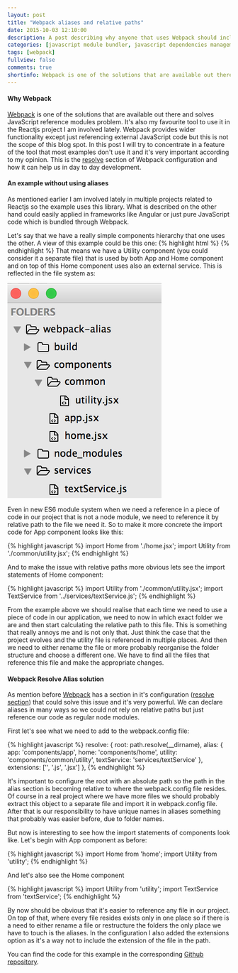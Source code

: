 ```yaml
---
layout: post
title: "Webpack aliases and relative paths"
date: 2015-10-03 12:10:00
description: A post describing why anyone that uses Webpack should include the resolve option in the configuration
categories: [javascript module bundler, javascript dependencies management,]
tags: [webpack]
fullview: false
comments: true
shortinfo: Webpack is one of the solutions that are available out there and solves JavaScript reference modules problem. 
---
```


#### Why Webpack

[Webpack][webpack] is one of the solutions that are available out there and solves JavaScript reference modules problem. It's also my favourite tool to use it in the Reactjs project I am involved lately. Webpack provides wider functionality except just referencing external JavaScript code but this is not the scope of this blog spot. In this post I will try to concentrate in a feature of the tool that most examples don't use it and it's very important according to my opinion. This is the [resolve][resolve] section of Webpack configuration and how it can help us in day to day development.

#### An example without using aliases

As mentioned earlier I am involved lately in multiple projects related to Reactjs so the example uses this library. What is described on the other hand could easily applied in frameworks like Angular or just pure JavaScript code which is bundled through Webpack. 

Let's say that we have a really simple components hierarchy that one uses the other. A view of this example could be this one: 
{% highlight html %}
<App>
  <Utility>
    <Home>
      <Utility>
      <Service>
{% endhighlight %}
That means we have a Utility component (you could consider it a separate file) that is used by both App and Home component and on top of this Home component uses also an external service. This is reflected in the file system as: 

<div class="row">
   <div class="col-sm-6 col-sm-offset-3 col-md-4 col-md-offset-4">
        <a href="/assets/images/FolderStructure.png" class="select node folder">
            <img src="/assets/images/FolderStructure.png" alt="select node folder">      
        </a>
   </div>
</div>

Even in new ES6 module system when we need a reference in a piece of code in our project that is not a node module, we need to reference it by relative path to the file we need it. So to make it more concrete the import code for App component looks like this:

{% highlight javascript %}
import Home from './home.jsx';
import Utility from './common/utility.jsx';
{% endhighlight %}

And to make the issue with relative paths more obvious lets see the import statements of Home component:

{% highlight javascript %}
import Utility from './common/utility.jsx';
import TextService from '../services/textService.js';
{% endhighlight %}

From the example above we should realise that each time we need to use a piece of code in our application, we need to now in which exact folder we are and then start calculating the relative path to this file. This is something that really annoys me and is not only that. Just think the case that the project evolves and the utility file is referenced in multiple places. And then we need to either rename the file or more probably reorganise the folder structure and choose a different one. We have to find all the files that reference this file and make the appropriate changes.

#### Webpack Resolve Alias solution

As mention before [Webpack][webpack] has a section in it's configuration ([resolve section][resolve]) that could solve this issue and it's very powerful. We can declare aliases in many ways so we could not rely on relative paths but just reference our code as regular node modules.

First let's see what we need to add to the webpack.config file:

{% highlight javascript %}
resolve: {
  root: path.resolve(__dirname),
  alias: {
    app: 'components/app',
    home: 'components/home',
    utility: 'components/common/utility',
    textService: 'services/textService'
  },
  extensions: ['', '.js', '.jsx']
},
{% endhighlight %}

It's important to configure the root with an absolute path so the path in the alias section is becoming relative to where the webpack.config file resides. Of course in a real project where we have more files we should probably extract this object to a separate file and import it in webpack.config file. After that is our responsibility to have unique names in aliases something that probably was easier before, due to folder names. 

But now is interesting to see how the import statements of components look like. Let's begin with App component as before:

{% highlight javascript %}
import Home from 'home';
import Utility from 'utility';
{% endhighlight %}

And let's also see the Home component

{% highlight javascript %}
import Utility from 'utility';
import TextService from 'textService';
{% endhighlight %}

By now should be obvious that it's easier to reference any file in our project. On top of that, where every file resides exists only in one place so if there is a need to either rename a file or restructure the folders the only place we have to touch is the aliases. In the configuration I also added the extensions option as it's a way not to include the extension of the file in the path.

You can find the code for this example in the corresponding [Github repository][githubproject].

[webpack]: http://webpack.github.io
[resolve]: https://webpack.github.io/docs/configuration.html#resolve
[githubproject]: https://github.com/xabikos/webpack-alias